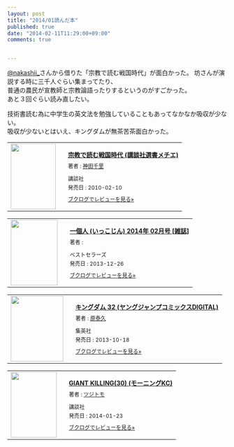 ```yaml
---
layout: post
title: "2014/01読んだ本"
published: true
date: "2014-02-11T11:29:00+09:00"
comments: true


---
```


[@nakashii_](https://twitter.com/nakashii_)さんから借りた「宗教で読む戦国時代」が面白かった。  
坊さんが演説する時に三千人ぐらい集まってたり、  
普通の農民が宣教師と宗教論語ったりするというのがすごかった。  
あと３回ぐらい読み直したい。  
  
技術書読む為に中学生の英文法を勉強していることもあってなかなか吸収が少ない。  
吸収が少ないとはいえ、キングダムが無茶苦茶面白かった。

<div class="booklog_html"><table><tr><td class="booklog_html_image"><a href="http://www.amazon.co.jp/%E5%AE%97%E6%95%99%E3%81%A7%E8%AA%AD%E3%82%80%E6%88%A6%E5%9B%BD%E6%99%82%E4%BB%A3-%E8%AC%9B%E8%AB%87%E7%A4%BE%E9%81%B8%E6%9B%B8%E3%83%A1%E3%83%81%E3%82%A8-%E7%A5%9E%E7%94%B0%E5%8D%83%E9%87%8C-ebook/dp/B00E3MZYLQ%3FSubscriptionId%3D0AVSM5SVKRWTFMG7ZR82%26tag%3D13nightcrows-22%26linkCode%3Dxm2%26camp%3D2025%26creative%3D165953%26creativeASIN%3DB00E3MZYLQ" target="_blank"><img src="http://ecx.images-amazon.com/images/I/41-aZEFUMVL._SL160_.jpg" width="103" height="150" style="border:0;border-radius:0;" /></a></td><td class="booklog_html_info" style="padding-left:20px;"><div class="booklog_html_title" style="margin-bottom:10px;font-size:14px;font-weight:bold;"><a href="http://www.amazon.co.jp/%E5%AE%97%E6%95%99%E3%81%A7%E8%AA%AD%E3%82%80%E6%88%A6%E5%9B%BD%E6%99%82%E4%BB%A3-%E8%AC%9B%E8%AB%87%E7%A4%BE%E9%81%B8%E6%9B%B8%E3%83%A1%E3%83%81%E3%82%A8-%E7%A5%9E%E7%94%B0%E5%8D%83%E9%87%8C-ebook/dp/B00E3MZYLQ%3FSubscriptionId%3D0AVSM5SVKRWTFMG7ZR82%26tag%3D13nightcrows-22%26linkCode%3Dxm2%26camp%3D2025%26creative%3D165953%26creativeASIN%3DB00E3MZYLQ" target="_blank">宗教で読む戦国時代 (講談社選書メチエ)</a></div><div style="margin-bottom:10px;"><div class="booklog_html_author" style="margin-bottom:15px;font-size:12px;;line-height:1.2em">著者 : <a href="http://booklog.jp/author/%E7%A5%9E%E7%94%B0%E5%8D%83%E9%87%8C" target="_blank">神田千里</a></div><div class="booklog_html_manufacturer" style="margin-bottom:5px;font-size:12px;;line-height:1.2em">講談社</div><div class="booklog_html_release" style="font-size:12px;;line-height:1.2em">発売日 : 2010-02-10</div></div><div class="booklog_html_link_amazon"><a href="http://booklog.jp/item/1/B00E3MZYLQ" style="font-size:12px;" target="_blank">ブクログでレビューを見る»</a></div></td></tr></table></div>

<div class="booklog_html"><table><tr><td class="booklog_html_image"><a href="http://www.amazon.co.jp/%E4%B8%80%E5%80%8B%E4%BA%BA-%E3%81%84%E3%81%A3%E3%81%93%E3%81%98%E3%82%93-2014%E5%B9%B4-02%E6%9C%88%E5%8F%B7-%E9%9B%91%E8%AA%8C/dp/B00H4FJS4I%3FSubscriptionId%3D0AVSM5SVKRWTFMG7ZR82%26tag%3D13nightcrows-22%26linkCode%3Dxm2%26camp%3D2025%26creative%3D165953%26creativeASIN%3DB00H4FJS4I" target="_blank"><img src="http://ecx.images-amazon.com/images/I/61YHNzTuEZL._SL160_.jpg" width="107" height="150" style="border:0;border-radius:0;" /></a></td><td class="booklog_html_info" style="padding-left:20px;"><div class="booklog_html_title" style="margin-bottom:10px;font-size:14px;font-weight:bold;"><a href="http://www.amazon.co.jp/%E4%B8%80%E5%80%8B%E4%BA%BA-%E3%81%84%E3%81%A3%E3%81%93%E3%81%98%E3%82%93-2014%E5%B9%B4-02%E6%9C%88%E5%8F%B7-%E9%9B%91%E8%AA%8C/dp/B00H4FJS4I%3FSubscriptionId%3D0AVSM5SVKRWTFMG7ZR82%26tag%3D13nightcrows-22%26linkCode%3Dxm2%26camp%3D2025%26creative%3D165953%26creativeASIN%3DB00H4FJS4I" target="_blank">一個人 (いっこじん) 2014年 02月号 [雑誌]</a></div><div style="margin-bottom:10px;"><div class="booklog_html_author" style="margin-bottom:15px;font-size:12px;;line-height:1.2em">著者 : </div><div class="booklog_html_manufacturer" style="margin-bottom:5px;font-size:12px;;line-height:1.2em">ベストセラーズ</div><div class="booklog_html_release" style="font-size:12px;;line-height:1.2em">発売日 : 2013-12-26</div></div><div class="booklog_html_link_amazon"><a href="http://booklog.jp/item/1/B00H4FJS4I" style="font-size:12px;" target="_blank">ブクログでレビューを見る»</a></div></td></tr></table></div>

<div class="booklog_html"><table><tr><td class="booklog_html_image"><a href="http://www.amazon.co.jp/%E3%82%AD%E3%83%B3%E3%82%B0%E3%83%80%E3%83%A0-32-%E3%83%A4%E3%83%B3%E3%82%B0%E3%82%B8%E3%83%A3%E3%83%B3%E3%83%97%E3%82%B3%E3%83%9F%E3%83%83%E3%82%AF%E3%82%B9DIGITAL-%E5%8E%9F%E6%B3%B0%E4%B9%85-ebook/dp/B00HFU3WQM%3FSubscriptionId%3D0AVSM5SVKRWTFMG7ZR82%26tag%3D13nightcrows-22%26linkCode%3Dxm2%26camp%3D2025%26creative%3D165953%26creativeASIN%3DB00HFU3WQM" target="_blank"><img src="http://ecx.images-amazon.com/images/I/614cpMvHbFL._SL160_.jpg" width="120" height="150" style="border:0;border-radius:0;" /></a></td><td class="booklog_html_info" style="padding-left:20px;"><div class="booklog_html_title" style="margin-bottom:10px;font-size:14px;font-weight:bold;"><a href="http://www.amazon.co.jp/%E3%82%AD%E3%83%B3%E3%82%B0%E3%83%80%E3%83%A0-32-%E3%83%A4%E3%83%B3%E3%82%B0%E3%82%B8%E3%83%A3%E3%83%B3%E3%83%97%E3%82%B3%E3%83%9F%E3%83%83%E3%82%AF%E3%82%B9DIGITAL-%E5%8E%9F%E6%B3%B0%E4%B9%85-ebook/dp/B00HFU3WQM%3FSubscriptionId%3D0AVSM5SVKRWTFMG7ZR82%26tag%3D13nightcrows-22%26linkCode%3Dxm2%26camp%3D2025%26creative%3D165953%26creativeASIN%3DB00HFU3WQM" target="_blank">キングダム 32 (ヤングジャンプコミックスDIGITAL)</a></div><div style="margin-bottom:10px;"><div class="booklog_html_author" style="margin-bottom:15px;font-size:12px;;line-height:1.2em">著者 : <a href="http://booklog.jp/author/%E5%8E%9F%E6%B3%B0%E4%B9%85" target="_blank">原泰久</a></div><div class="booklog_html_manufacturer" style="margin-bottom:5px;font-size:12px;;line-height:1.2em">集英社</div><div class="booklog_html_release" style="font-size:12px;;line-height:1.2em">発売日 : 2013-10-18</div></div><div class="booklog_html_link_amazon"><a href="http://booklog.jp/item/1/B00HFU3WQM" style="font-size:12px;" target="_blank">ブクログでレビューを見る»</a></div></td></tr></table></div>

<div class="booklog_html"><table><tr><td class="booklog_html_image"><a href="http://www.amazon.co.jp/GIANT-KILLING-30-%E3%83%A2%E3%83%BC%E3%83%8B%E3%83%B3%E3%82%B0KC-%E3%83%84%E3%82%B8%E3%83%88%E3%83%A2/dp/406387284X%3FSubscriptionId%3D0AVSM5SVKRWTFMG7ZR82%26tag%3D13nightcrows-22%26linkCode%3Dxm2%26camp%3D2025%26creative%3D165953%26creativeASIN%3D406387284X" target="_blank"><img src="http://ecx.images-amazon.com/images/I/618fqUkk0kL._SL160_.jpg" width="105" height="150" style="border:0;border-radius:0;" /></a></td><td class="booklog_html_info" style="padding-left:20px;"><div class="booklog_html_title" style="margin-bottom:10px;font-size:14px;font-weight:bold;"><a href="http://www.amazon.co.jp/GIANT-KILLING-30-%E3%83%A2%E3%83%BC%E3%83%8B%E3%83%B3%E3%82%B0KC-%E3%83%84%E3%82%B8%E3%83%88%E3%83%A2/dp/406387284X%3FSubscriptionId%3D0AVSM5SVKRWTFMG7ZR82%26tag%3D13nightcrows-22%26linkCode%3Dxm2%26camp%3D2025%26creative%3D165953%26creativeASIN%3D406387284X" target="_blank">GIANT KILLING(30) (モーニングKC)</a></div><div style="margin-bottom:10px;"><div class="booklog_html_author" style="margin-bottom:15px;font-size:12px;;line-height:1.2em">著者 : <a href="http://booklog.jp/author/%E3%83%84%E3%82%B8%E3%83%88%E3%83%A2" target="_blank">ツジトモ</a></div><div class="booklog_html_manufacturer" style="margin-bottom:5px;font-size:12px;;line-height:1.2em">講談社</div><div class="booklog_html_release" style="font-size:12px;;line-height:1.2em">発売日 : 2014-01-23</div></div><div class="booklog_html_link_amazon"><a href="http://booklog.jp/item/1/406387284X" style="font-size:12px;" target="_blank">ブクログでレビューを見る»</a></div></td></tr></table></div>
